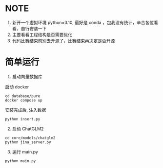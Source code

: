 # NOTE

1. 新开一个虚拟环境 python=3.10, 最好是 conda ，包我没有统计，辛苦各位看看，自行安装一下
2. 主要看看工程结构是否需要优化
3. 代码比赛结束前别去开源了，比赛结束再决定是否开源

# 简单运行

1. 启动向量数据库

启动 docker

```shell
cd database/pure
docker compose up
```

安装完成后, 注入数据

```shell
python insert.py
```

2. 启动 ChatGLM2

```shell
cd core/models/chatglm2
python jina_server.py
```

3. 运行 main.py

```shell
python main.py
```
